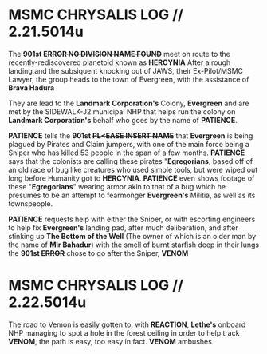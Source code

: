 # MSMC CHRYSALIS LOG // 2.21.5014u
 The **901st ~~ERROR NO DIVISION NAME FOUND~~** meet on route to the recently-rediscovered planetoid known as **HERCYNIA**
 After a rough landing,and the subsiquent knocking out of JAWS, their Ex-Pilot/MSMC Lawyer, the group heads to the town of Evergreen, with the assistance of **Brava Hadura**

 They are lead to the **Landmark Corporation's** Colony, **Evergreen** and are met by the SIDEWALK-J2 municipal NHP that helps run the colony on **Landmark Corporation's** behalf who goes by the name of **PATIENCE**.

 **PATIENCE** tells the **901st ~~PL<EASE INSERT NAME~~** that **Evergreen** is being plagued by Pirates and Claim jumpers, with one of the main force being a Sniper who has killed 53 people in the span of a few months. **PATIENCE** says that the colonists are calling these pirates "**Egregorians**, based off of an old race of bug like creatures who used simple tools, but were wiped out long before Humanity got to **HERCYNIA**. **PATIENCE** even shows footage of these "**Egregorians**" wearing armor akin to that of a bug which he presumes to be an attempt to fearmonger **Evergreen's** Militia, as well as its townspeople.

 **PATIENCE** requests help with either the Sniper, or with escorting engineers to help fix **Evergreen's** landing pad, after much deliberation, and after stinking up **The Bottom of the Well** (The owner of which is an older man by the name of **Mir Bahadur**) with the smell of burnt starfish deep in their lungs the **901st ~~ERROR~~** chose to go after the Sniper, **VENOM**

# MSMC CHRYSALIS LOG // 2.22.5014u
 The road to Vemon is easily gotten to, with **REACTION**, **Lethe's** onboard NHP managing to spot a hole in the forest ceiling in order to help track **VENOM**, the path is easy, too easy in fact. **VENOM** ambushes 
